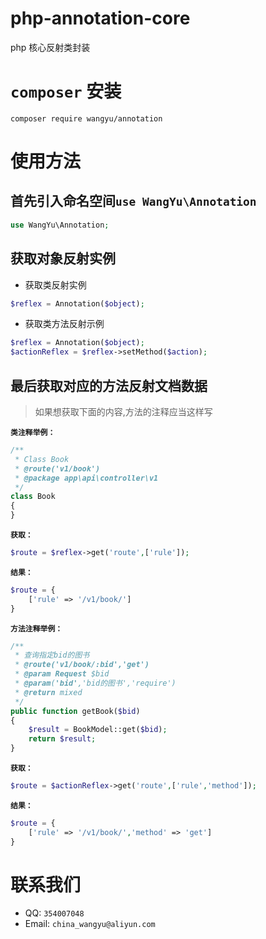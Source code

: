 # php-annotation-core
php 核心反射类封装

# `composer` 安装

```composer
composer require wangyu/annotation
```

# 使用方法

## 首先引入命名空间`use WangYu\Annotation`

```php
use WangYu\Annotation;
```

## 获取对象反射实例

- 获取类反射实例
```php
$reflex = Annotation($object);
```

- 获取类方法反射示例
```php
$reflex = Annotation($object);
$actionReflex = $reflex->setMethod($action);
```

## 最后获取对应的方法反射文档数据

> 如果想获取下面的内容,方法的注释应当这样写

**`类注释举例：`**
```php
/**
 * Class Book
 * @route('v1/book')
 * @package app\api\controller\v1
 */
class Book
{
}
```

**`获取：`**

```php
$route = $reflex->get('route',['rule']);
```

**`结果：`**

```php
$route = {
    ['rule' => '/v1/book/']
}
```

**`方法注释举例：`**
```php
/**
 * 查询指定bid的图书
 * @route('v1/book/:bid','get')
 * @param Request $bid
 * @param('bid','bid的图书','require')
 * @return mixed
 */
public function getBook($bid)
{
    $result = BookModel::get($bid);
    return $result;
}
```

**`获取：`**

```php
$route = $actionReflex->get('route',['rule','method']);
```

**`结果：`**

```php
$route = {
    ['rule' => '/v1/book/','method' => 'get']
}
```

# 联系我们

- QQ: `354007048` 
- Email: `china_wangyu@aliyun.com`